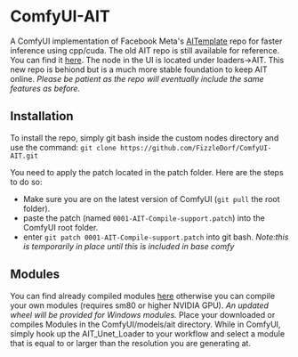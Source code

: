 # ComfyUI-AIT

A ComfyUI implementation of Facebook Meta's [AITemplate](https://github.com/facebookincubator/AITemplate) repo for faster inference using cpp/cuda. The old AIT repo is still available for reference. You can find it [here](https://github.com/FizzleDorf/AIT). The node in the UI is located under loaders->AIT. This new repo is behiond but is a much more stable foundation to keep AIT online. *Please be patient as the repo will eventually include the same features as before.*

## Installation

To install the repo, simply git bash inside the custom nodes directory and use the command: 
`git clone https://github.com/FizzleDorf/ComfyUI-AIT.git`

You need to apply the patch located in the patch folder. Here are the steps to do so: 
  - Make sure you are on the latest version of ComfyUI (`git pull` the root folder).
  - paste the patch (named `0001-AIT-Compile-support.patch`) into the ComfyUI root folder.
  - enter `git patch 0001-AIT-Compile-support.patch` into git bash.
*Note:this is temporarily in place until this is included in base comfy* 

## Modules

You can find already compiled modules [here](https://huggingface.co/Fizzledorf/AITemplateXL) otherwise you can compile your own modules (requires sm80 or higher NVIDIA GPU). *An updated wheel will be provided for Windows modules.*
Place your downloaded or compiles Modules in the ComfyUI/models/ait directory.
While in ComfyUI, simply hook up the AIT_Unet_Loader to your workflow and select a module that is equal to or larger than the resolution you are generating at.

